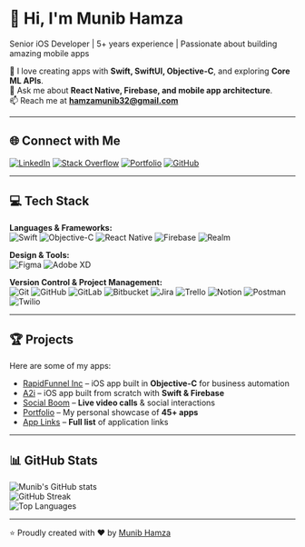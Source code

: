 # 👋 Hi, I'm Munib Hamza

Senior iOS Developer | 5+ years experience | Passionate about building amazing mobile apps  

🚀 I love creating apps with **Swift, SwiftUI, Objective-C**, and exploring **Core ML APIs**.  
💬 Ask me about **React Native, Firebase, and mobile app architecture**.  
📫 Reach me at **[hamzamunib32@gmail.com](mailto:hamzamunib32@gmail.com)**  

---

## 🌐 Connect with Me
[![LinkedIn](https://img.shields.io/badge/LinkedIn-%230077B5.svg?logo=linkedin&logoColor=white)](https://linkedin.com/in/hamzamunib32)
[![Stack Overflow](https://img.shields.io/badge/-Stackoverflow-FE7A16?logo=stack-overflow&logoColor=white)](https://stackoverflow.com/users/10767856)
[![Portfolio](https://img.shields.io/badge/Portfolio-8A2BE2?logo=superuser&logoColor=white)](https://imhamza32.github.io/)
[![GitHub](https://img.shields.io/badge/GitHub-121013?style=flat&logo=github&logoColor=white)](https://github.com/imhamza32)

---

## 💻 Tech Stack

**Languages & Frameworks:**  
![Swift](https://img.shields.io/badge/Swift-F54A2A?style=flat&logo=swift&logoColor=white) 
![Objective-C](https://img.shields.io/badge/OBJECTIVE--C-%233A95E3.svg?style=flat&logo=apple&logoColor=white) 
![React Native](https://img.shields.io/badge/React_Native-%2320232a.svg?style=flat&logo=react&logoColor=%2361DAFB) 
![Firebase](https://img.shields.io/badge/Firebase-%23039BE5.svg?style=flat&logo=firebase) 
![Realm](https://img.shields.io/badge/Realm-39477F?style=flat&logo=realm&logoColor=white)

**Design & Tools:**  
![Figma](https://img.shields.io/badge/Figma-%23F24E1E.svg?style=flat&logo=figma&logoColor=white) 
![Adobe XD](https://img.shields.io/badge/Adobe%20XD-470137?style=flat&logo=Adobe%20XD&logoColor=#FF61F6) 

**Version Control & Project Management:**  
![Git](https://img.shields.io/badge/git-%23F05033.svg?style=flat&logo=git&logoColor=white) 
![GitHub](https://img.shields.io/badge/github-%23121011.svg?style=flat&logo=github&logoColor=white) 
![GitLab](https://img.shields.io/badge/gitlab-%23181717.svg?style=flat&logo=gitlab&logoColor=white) 
![Bitbucket](https://img.shields.io/badge/bitbucket-%230047B3.svg?style=flat&logo=bitbucket&logoColor=white) 
![Jira](https://img.shields.io/badge/jira-%230A0FFF.svg?style=flat&logo=jira&logoColor=white) 
![Trello](https://img.shields.io/badge/Trello-%23026AA7.svg?style=flat&logo=Trello&logoColor=white) 
![Notion](https://img.shields.io/badge/Notion-%23000000.svg?style=flat&logo=notion&logoColor=white) 
![Postman](https://img.shields.io/badge/Postman-FF6C37?style=flat&logo=postman&logoColor=white) 
![Twilio](https://img.shields.io/badge/Twilio-F22F46?style=flat&logo=Twilio&logoColor=white)

---

## 🏆 Projects
Here are some of my apps:

- [RapidFunnel Inc](https://apps.apple.com/pk/app/rapidfunnel-inc/id948835721) – iOS app built in **Objective-C** for business automation
- [A2i](https://apps.apple.com/us/app/a2i/id1564697928) – iOS app built from scratch with **Swift & Firebase**
- [Social Boom](https://apps.apple.com/nz/app/social-boom/id1587355589) – **Live video calls** & social interactions
- [Portfolio](https://imhamza32.github.io/) – My personal showcase of **45+ apps**
- [App Links](https://github.com/imhamza32/imhamza32/blob/main/App%20Links.md) – **Full list** of application links
---

## 📊 GitHub Stats
![Munib's GitHub stats](https://github-readme-stats.vercel.app/api?username=imhamza32&theme=dark&hide_border=false&include_all_commits=true&count_private=true)  
![GitHub Streak](https://github-readme-streak-stats.herokuapp.com/?user=imhamza32&theme=dark&hide_border=false)  
![Top Languages](https://github-readme-stats.vercel.app/api/top-langs/?username=imhamza32&theme=dark&hide_border=false&include_all_commits=true&count_private=true&layout=compact)  

---

⭐ Proudly created with ❤️ by [Munib Hamza](https://imhamza32.github.io/)
